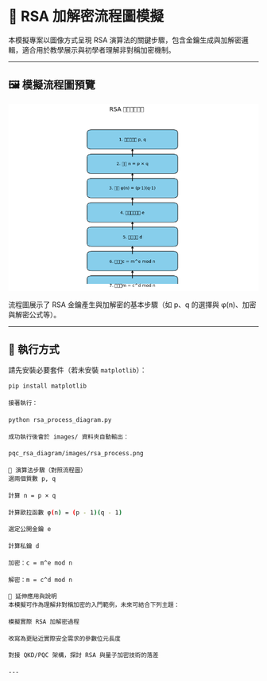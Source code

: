 # 🔐 RSA 加解密流程圖模擬

本模擬專案以圖像方式呈現 RSA 演算法的關鍵步驟，包含金鑰生成與加解密邏輯，適合用於教學展示與初學者理解非對稱加密機制。

---

## 🖼️ 模擬流程圖預覽

<p align="center">
  <img src="https://github.com/kailyn17/BB84-Simulation/blob/main/pqc_rsa_diagram/images/rsa_process.png?raw=true" width="600">
</p>

流程圖展示了 RSA 金鑰產生與加解密的基本步驟（如 p、q 的選擇與 φ(n)、加密與解密公式等）。

---

## 🧪 執行方式

請先安裝必要套件（若未安裝 `matplotlib`）：

```bash
pip install matplotlib

接著執行：

python rsa_process_diagram.py

成功執行後會於 images/ 資料夾自動輸出：

pqc_rsa_diagram/images/rsa_process.png

📘 演算法步驟（對照流程圖）
選兩個質數 p, q

計算 n = p × q

計算歐拉函數 φ(n) = (p - 1)(q - 1)

選定公開金鑰 e

計算私鑰 d

加密：c = m^e mod n

解密：m = c^d mod n

🌱 延伸應用與說明
本模擬可作為理解非對稱加密的入門範例，未來可結合下列主題：

模擬實際 RSA 加解密過程

改寫為更貼近實際安全需求的參數位元長度

對接 QKD/PQC 架構，探討 RSA 與量子加密技術的落差

---

